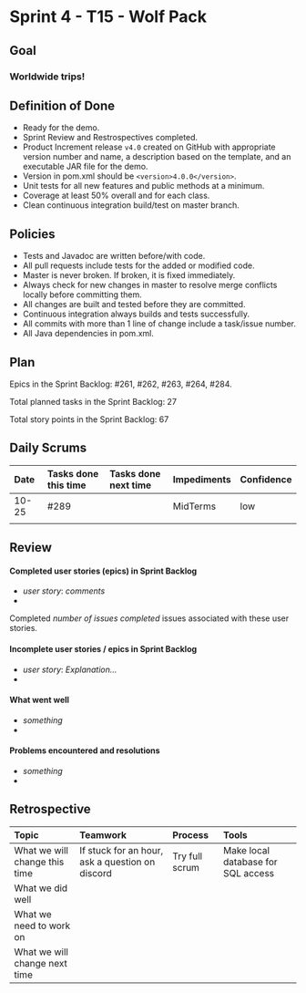 # Sprint 4 - T15 - Wolf Pack
## Goal

### Worldwide trips!

## Definition of Done

* Ready for the demo.
* Sprint Review and Restrospectives completed.
* Product Increment release `v4.0` created on GitHub with appropriate version number and name, a description based on the template, and an executable JAR file for the demo.
* Version in pom.xml should be `<version>4.0.0</version>`.
* Unit tests for all new features and public methods at a minimum.
* Coverage at least 50% overall and for each class.
* Clean continuous integration build/test on master branch.

## Policies

* Tests and Javadoc are written before/with code.  
* All pull requests include tests for the added or modified code.
* Master is never broken.  If broken, it is fixed immediately.
* Always check for new changes in master to resolve merge conflicts locally before committing them.
* All changes are built and tested before they are committed.
* Continuous integration always builds and tests successfully.
* All commits with more than 1 line of change include a task/issue number.
* All Java dependencies in pom.xml.

## Plan 

Epics in the Sprint Backlog: #261, #262, #263, #264, #284.  

Total planned tasks in the Sprint Backlog: 27 

Total story points in the Sprint Backlog: 67

## Daily Scrums

Date | Tasks done this time | Tasks done next time | Impediments | Confidence
:--- | :--- | :--- | :--- | :---
10-25 | #289|  | MidTerms | low
 | | | | 
 

## Review

#### Completed user stories (epics) in Sprint Backlog 
* *user story*:  *comments*
* 

Completed *number of issues completed* issues associated with these user stories.

#### Incomplete user stories / epics in Sprint Backlog 
* *user story*: *Explanation...*
*

#### What went well
* *something*
*

#### Problems encountered and resolutions
* *something*
*

## Retrospective

Topic | Teamwork | Process | Tools
:--- | :--- | :--- | :---
What we will change this time |If stuck for an hour, ask a question on discord | Try full scrum | Make local database for SQL access
What we did well |  |  | 
What we need to work on |  |  |
What we will change next time |  |  | 
